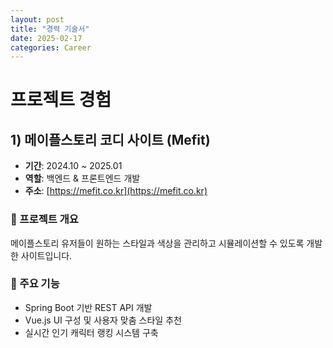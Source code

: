 ```yaml
---
layout: post
title: "경력 기술서"
date: 2025-02-17
categories: Career
---
```


# 프로젝트 경험
## 1) 메이플스토리 코디 사이트 (Mefit)
- **기간**: 2024.10 ~ 2025.01
- **역할**: 백엔드 & 프론트엔드 개발
- **주소**: [https://mefit.co.kr](https://mefit.co.kr)

### 🔹 프로젝트 개요
메이플스토리 유저들이 원하는 스타일과 색상을 관리하고 시뮬레이션할 수 있도록 개발한 사이트입니다.

### 🔹 주요 기능
- Spring Boot 기반 REST API 개발
- Vue.js UI 구성 및 사용자 맞춤 스타일 추천
- 실시간 인기 캐릭터 랭킹 시스템 구축
